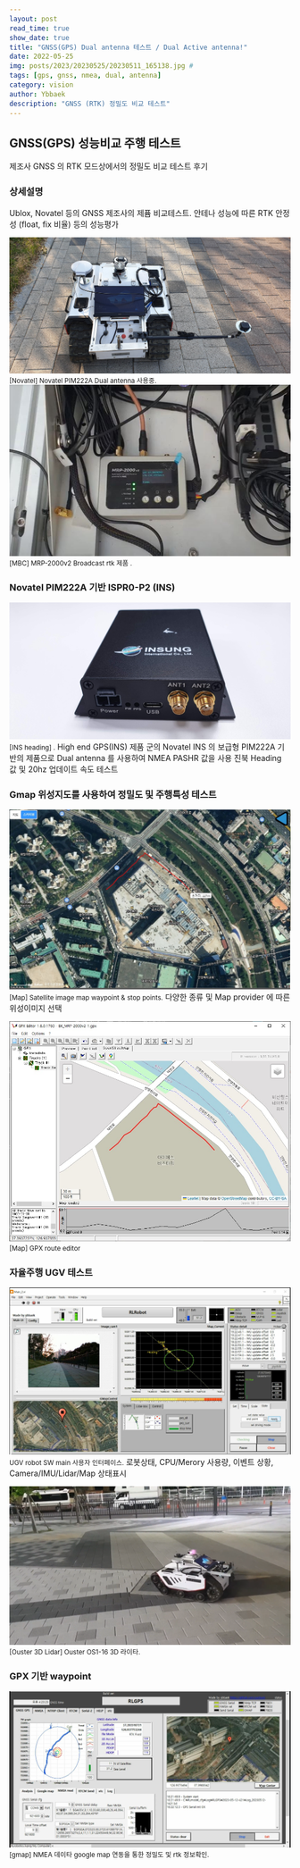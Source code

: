 ```yaml
---
layout: post
read_time: true
show_date: true
title: "GNSS(GPS) Dual antenna 테스트 / Dual Active antenna!"
date: 2022-05-25
img: posts/2023/20230525/20230511_165138.jpg # 
tags: [gps, gnss, nmea, dual, antenna]
category: vision
author: Ybbaek
description: "GNSS (RTK) 정밀도 비교 테스트"
---
```

## GNSS(GPS) 성능비교 주행 테스트
제조사 GNSS 의 RTK 모드상에서의 정밀도 비교 테스트 후기

### 상세설명
Ublox, Novatel 등의 GNSS 제조사의 제퓸 비교테스트.
안테나 성능에 따른 RTK 안정성 (float, fix 비율) 등의 성능평가

![GNSS](./assets/img/posts/2023/20230525/20230512_174035.jpg)
<small>[Novatel] Novatel PIM222A Dual antenna 사용중.</small>
![Mount](./assets/img/posts/2023/20230525/MRP-2000v2-.jpg)
<small>[MBC] MRP-2000v2 Broadcast rtk 제품 .</small>

### Novatel PIM222A 기반 ISPR0-P2 (INS)
![INS](./assets/img/posts/2023/20230525/20230327_162609.jpg)
<small>[INS heading] .</small>
High end GPS(INS) 제품 군의 Novatel INS 의 보급형 PIM222A 기반의 제품으로  Dual antenna 를 사용하여 NMEA PASHR 값을 사용 진북 Heading 값 및 20hz 업데이트 속도 테스트

### Gmap 위성지도를 사용하여 정밀도 및 주행특성 테스트
![ robot](./assets/img/posts/2023/20230525/GPS-route-editor-4.jpg)
<small>[Map] Satellite image map waypoint & stop points.</small>
다양한 종류 및 Map provider 에 따른 위성이미지 선택

![ robot](./assets/img/posts/2023/20230525/GPS-route-editor-5.jpg)
<small>[Map] GPX route editor</small>

### 자율주행 UGV 테스트
![사용자 화면](./assets/img/posts/2023/20230525/ui.jpg)
<small>UGV robot SW main 사용자 인터페이스.</small>
로봇상태, CPU/Merory 사용량, 이벤트 상황, Camera/IMU/Lidar/Map 상태표시

![Lidar](./assets/img/posts/2023/20230525/ouster.png)
<small>[Ouster 3D Lidar] Ouster OS1-16 3D 라이타.</small>

### GPX 기반 waypoint
![GPX](./assets/img/posts/2023/20230525/RLGps.jpg)
<small>[gmap] NMEA 데이타 google map 연동을 통한 정밀도 및 rtk 정보확인.</small>